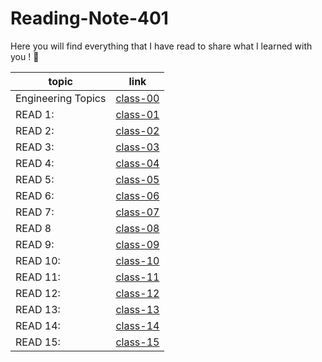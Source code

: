 # Reading-Note-401

Here you will find everything that I have read to share what I learned with you ! 💙

 topic          | link  |
| ------------- | ------------- |
| Engineering Topics |  [class-00](https://reham-omar.github.io/Reading-Notes-401/Engineering%20Topics)  |
| READ 1: | [class-01](https://reham-omar.github.io/Reading-Notes-401/class-01)  |
| READ 2: | [class-02](https://reham-omar.github.io/Reading-Notes-401/class-02)  |
| READ 3: | [class-03](https://reham-omar.github.io/Reading-Notes-401/class-03)  |
| READ 4: | [class-04](https://reham-omar.github.io/Reading-Notes-401/class-04) |
| READ 5: | [class-05](https://reham-omar.github.io/Reading-Notes-401/class-05) |
| READ 6: |[class-06 ]() |
| READ 7: | [class-07]()  |
| READ 8 |  [class-08]() |
| READ 9: | [class-09]()|
| READ 10: | [class-10]() |
| READ 11: | [class-11]() |
| READ 12: |[class-12]() |
| READ 13: |[class-13]() |
| READ 14: |[class-14]() |
| READ 15: | [class-15]()|